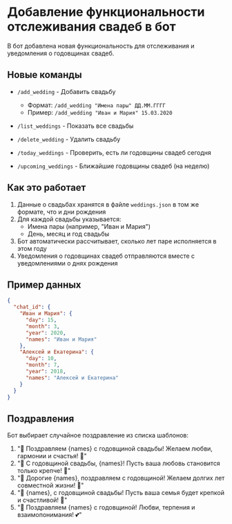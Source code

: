 # Добавление функциональности отслеживания свадеб в бот

В бот добавлена новая функциональность для отслеживания и уведомления о годовщинах свадеб.

## Новые команды

- `/add_wedding` - Добавить свадьбу
  - Формат: `/add_wedding "Имена пары" ДД.ММ.ГГГГ`
  - Пример: `/add_wedding "Иван и Мария" 15.03.2020`

- `/list_weddings` - Показать все свадьбы

- `/delete_wedding` - Удалить свадьбу

- `/today_weddings` - Проверить, есть ли годовщины свадеб сегодня

- `/upcoming_weddings` - Ближайшие годовщины свадеб (на неделю)

## Как это работает

1. Данные о свадьбах хранятся в файле `weddings.json` в том же формате, что и дни рождения
2. Для каждой свадьбы указывается:
   - Имена пары (например, "Иван и Мария")
   - День, месяц и год свадьбы
3. Бот автоматически рассчитывает, сколько лет паре исполняется в этом году
4. Уведомления о годовщинах свадеб отправляются вместе с уведомлениями о днях рождения

## Пример данных

```json
{
  "chat_id": {
    "Иван и Мария": {
      "day": 15,
      "month": 3,
      "year": 2020,
      "names": "Иван и Мария"
    },
    "Алексей и Екатерина": {
      "day": 10,
      "month": 7,
      "year": 2018,
      "names": "Алексей и Екатерина"
    }
  }
}
```

## Поздравления

Бот выбирает случайное поздравление из списка шаблонов:

1. "💍 Поздравляем {names} с годовщиной свадьбы! Желаем любви, гармонии и счастья! 💑"
2. "💖 С годовщиной свадьбы, {names}! Пусть ваша любовь становится только крепче! 🥂"
3. "💐 Дорогие {names}, поздравляем с годовщиной! Желаем долгих лет совместной жизни! 🎉"
4. "🎊 {names}, с годовщиной свадьбы! Пусть ваша семья будет крепкой и счастливой! 💞"
5. "🌹 Поздравляем {names} с годовщиной! Любви, терпения и взаимопонимания! 💕" 